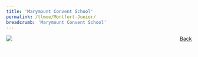 ```yaml
---
title: 'Marymount Convent School'
permalink: /tlmoe/Montfort-Junior/
breadcrumb: 'Marymount Convent School'
---
```

<!-- Global site tag (gtag.js) - Google Ads: 726049306 -->
<script async src="https://www.googletagmanager.com/gtag/js?id=AW-726049306"></script>
<script>
  window.dataLayer = window.dataLayer || [];
  function gtag(){dataLayer.push(arguments);}
  gtag('js', new Date());

  gtag('config', 'AW-726049306');
</script>
<a href="/exhibits/தமிழ்மொழிக்-காட்சிக்கூடம்-tamil-exhibitions-d/schools/"  style="float:right;">Back</a>
 <img src="/images/MTLS2021-Montfort_TL_Final.jpg.jpg"> <br/>
<div class="btntop"><a href="#top" style="text-decoration:none;"><span style="color:white"><b>Top</b></span></a></div>
